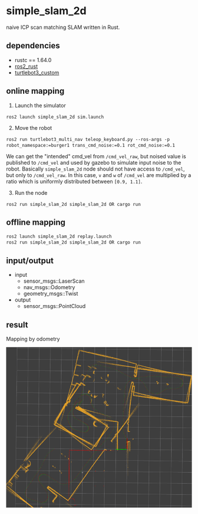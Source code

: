 # simple_slam_2d

naive ICP scan matching SLAM written in Rust.

## dependencies

- rustc == 1.64.0
- [ros2_rust](https://github.com/ros2-rust/ros2_rust)
- [turtlebot3_custom](https://github.com/soblin/turtlebot3_nav)

## online mapping

1. Launch the simulator

```
ros2 launch simple_slam_2d sim.launch
```

2. Move the robot

```
ros2 run turtlebot3_multi_nav teleop_keyboard.py --ros-args -p robot_namespace:=burger1 trans_cmd_noise:=0.1 rot_cmd_noise:=0.1
```

We can get the "intended" cmd_vel from `/cmd_vel_raw`, but noised value is published to `/cmd_vel` and used by gazebo to simulate input noise to the robot.
Basically `simple_slam_2d` node should not have access to `/cmd_vel`, but only to `/cmd_vel_raw`. In this case, `v` and `w` of `/cmd_vel` are multiplied by a ratio which is uniformly distributed between `[0.9, 1.1]`.

3. Run the node

```
ros2 run simple_slam_2d simple_slam_2d OR cargo run
```

## offline mapping

```
ros2 launch simple_slam_2d replay.launch
ros2 run simple_slam_2d simple_slam_2d OR cargo run

```

## input/output

- input
  - sensor_msgs::LaserScan
  - nav_msgs::Odometry
  - geometry_msgs::Twist
- output
  - sensor_msgs::PointCloud

## result

Mapping by odometry

![mapping by odometry](docs/odometry_mapping.png)

